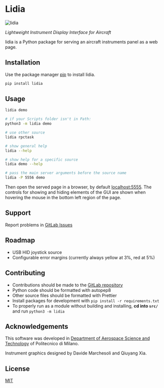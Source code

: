 # Lidia

![lidia](https://img.shields.io/pypi/v/lidia)

_Lightweight Instrument Display Interface for Aircraft_

lidia is a Python package for serving an aircraft instruments panel as a web page.

## Installation

Use the package manager [pip](https://pip.pypa.io/en/stable/) to install lidia.

```bash
pip install lidia
```

## Usage

```bash
lidia demo

# if your Scripts folder isn't in Path:
python3 -m lidia demo

# use other source
lidia rpctask

# show general help
lidia --help

# show help for a specific source
lidia demo --help

# pass the main server arguments before the source name
lidia -P 5556 demo
```

Then open the served page in a browser, by default [localhost:5555](http://localhost:5555).
The controls for showing and hiding elements of the GUI are shown when hovering the mouse in the bottom left region of the page.

<!-- TODO: visuals
- demo GIF with moving parts
- static screenshot with elements explained -->

## Support

Report problems in [GitLab Issues](https://gitlab.com/Maarrk/lidia/-/issues)

## Roadmap

- USB HID joystick source
- Configurable error margins (currently always yellow at 3%, red at 5%)

## Contributing

- Contributions should be made to the [GitLab repository](https://gitlab.com/Maarrk/lidia)
- Python code should be formatted with autopep8
- Other source files should be formatted with Prettier
- Install packages for development with `pip install -r requirements.txt`
- To properly run as a module without building and installing, **cd into `src/`** and run `python3 -m lidia`

## Acknowledgements

This software was developed in [Department of Aerospace Science and Technology](https://www.aero.polimi.it/) of Politecnico di Milano.

Instrument graphics designed by Davide Marchesoli and Qiuyang Xia.

## License

[MIT](https://choosealicense.com/licenses/mit/)
